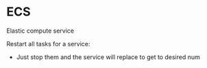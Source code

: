 ECS
======================================

Elastic compute service

Restart all tasks for a service:
  - Just stop them and the service will replace to get to desired num
